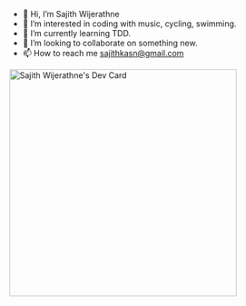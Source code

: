 - 👋 Hi, I’m Sajith Wijerathne
- 👀 I’m interested in coding with music, cycling, swimming.
- 🌱 I’m currently learning TDD.
- 💞️ I’m looking to collaborate on something new.
- 📫 How to reach me sajithkasn@gmail.com



<a href="https://app.daily.dev/ruk91"><img src="https://api.daily.dev/devcards/942fb8b71793434ba4faca9374069f3d.png?r=0gq" width="400" alt="Sajith Wijerathne's Dev Card"/></a>
<!---
ruk91/ruk91 is a ✨ special ✨ repository because its `README.md` (this file) appears on your GitHub profile.
You can click the Preview link to take a look at your changes.
--->
